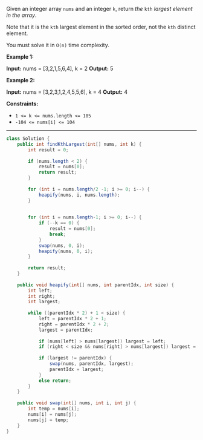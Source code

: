 Given an integer array `nums` and an integer `k`, return _the_ `kth` _largest element in the array_.

Note that it is the `kth` largest element in the sorted order, not the `kth` distinct element.

You must solve it in `O(n)` time complexity.

**Example 1:**

**Input:** nums = [3,2,1,5,6,4], k = 2
**Output:** 5

**Example 2:**

**Input:** nums = [3,2,3,1,2,4,5,5,6], k = 4
**Output:** 4

**Constraints:**

- `1 <= k <= nums.length <= 105`
- `-104 <= nums[i] <= 104`

---

```java
class Solution {
    public int findKthLargest(int[] nums, int k) {
        int result = 0;
        
        if (nums.length < 2) {
            result = nums[0];
            return result;
        }
        
        for (int i = nums.length/2 -1; i >= 0; i--) {
            heapify(nums, i, nums.length);
        }
        
        
        for (int i = nums.length-1; i >= 0; i--) {
            if (--k == 0) {
                result = nums[0];
                break;
            }
            swap(nums, 0, i);
            heapify(nums, 0, i);
        }
        
        return result;
    }
    
    public void heapify(int[] nums, int parentIdx, int size) {
        int left;
        int right;
        int largest;
        
        while ((parentIdx * 2) + 1 < size) {
            left = parentIdx * 2 + 1;
            right = parentIdx * 2 + 2;
            largest = parentIdx;
            
            if (nums[left] > nums[largest]) largest = left;
            if (right < size && nums[right] > nums[largest]) largest = right;
            
            if (largest != parentIdx) {
                swap(nums, parentIdx, largest);
                parentIdx = largest;
            }
            else return;
        }
    }
    
    public void swap(int[] nums, int i, int j) {
        int temp = nums[i];
        nums[i] = nums[j];
        nums[j] = temp;
    }
}
```